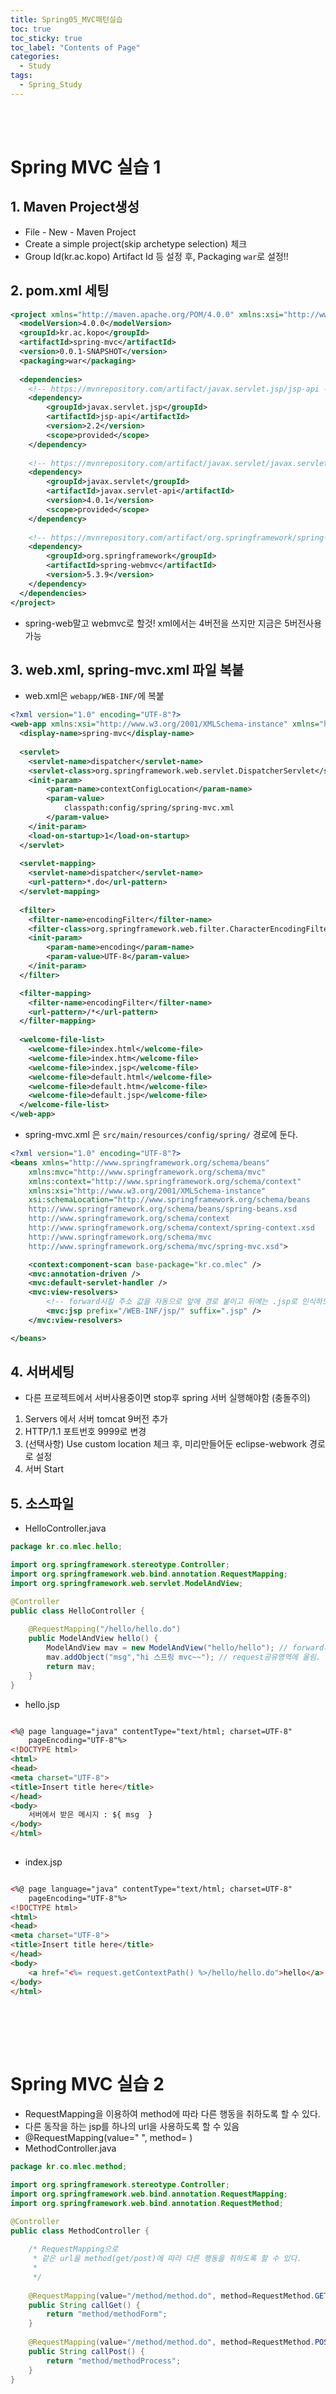 ```yaml
---
title: Spring05_MVC패턴실습
toc: true
toc_sticky: true
toc_label: "Contents of Page"
categories:
  - Study
tags:
  - Spring_Study
---
```


<br><br>

# Spring MVC 실습 1
## 1. Maven Project생성
* File - New - Maven Project
* Create a simple project(skip archetype selection) 체크
* Group Id(kr.ac.kopo) Artifact Id 등 설정 후, Packaging `war`로 설정!!


## 2. pom.xml 세팅

```xml
<project xmlns="http://maven.apache.org/POM/4.0.0" xmlns:xsi="http://www.w3.org/2001/XMLSchema-instance" xsi:schemaLocation="http://maven.apache.org/POM/4.0.0 https://maven.apache.org/xsd/maven-4.0.0.xsd">
  <modelVersion>4.0.0</modelVersion>
  <groupId>kr.ac.kopo</groupId>
  <artifactId>spring-mvc</artifactId>
  <version>0.0.1-SNAPSHOT</version>
  <packaging>war</packaging>
  
  <dependencies>
  	<!-- https://mvnrepository.com/artifact/javax.servlet.jsp/jsp-api -->
	<dependency>
	    <groupId>javax.servlet.jsp</groupId>
	    <artifactId>jsp-api</artifactId>
	    <version>2.2</version>
	    <scope>provided</scope>
	</dependency>
	
	<!-- https://mvnrepository.com/artifact/javax.servlet/javax.servlet-api -->
	<dependency>
	    <groupId>javax.servlet</groupId>
	    <artifactId>javax.servlet-api</artifactId>
	    <version>4.0.1</version>
	    <scope>provided</scope>
	</dependency>
	
	<!-- https://mvnrepository.com/artifact/org.springframework/spring-webmvc -->
	<dependency>
	    <groupId>org.springframework</groupId>
	    <artifactId>spring-webmvc</artifactId>
	    <version>5.3.9</version>
	</dependency>
  </dependencies>
</project>
```

* spring-web말고 webmvc로 할것! xml에서는 4버전을 쓰지만 지금은 5버전사용가능


## 3. web.xml, spring-mvc.xml 파일 복붙
* web.xml은 `webapp/WEB-INF/`에 복붙

```xml
<?xml version="1.0" encoding="UTF-8"?>
<web-app xmlns:xsi="http://www.w3.org/2001/XMLSchema-instance" xmlns="http://java.sun.com/xml/ns/javaee" xsi:schemaLocation="http://java.sun.com/xml/ns/javaee http://java.sun.com/xml/ns/javaee/web-app_3_0.xsd" id="WebApp_ID" version="3.0">
  <display-name>spring-mvc</display-name>
  
  <servlet>
  	<servlet-name>dispatcher</servlet-name>
  	<servlet-class>org.springframework.web.servlet.DispatcherServlet</servlet-class>
  	<init-param>
  		<param-name>contextConfigLocation</param-name>
  		<param-value>
  			classpath:config/spring/spring-mvc.xml
  		</param-value>
  	</init-param>
  	<load-on-startup>1</load-on-startup>
  </servlet>
  
  <servlet-mapping>
  	<servlet-name>dispatcher</servlet-name>
	<url-pattern>*.do</url-pattern>  
  </servlet-mapping>
  
  <filter>
  	<filter-name>encodingFilter</filter-name>
  	<filter-class>org.springframework.web.filter.CharacterEncodingFilter</filter-class>
  	<init-param>
  		<param-name>encoding</param-name>
  		<param-value>UTF-8</param-value>
  	</init-param>
  </filter>

  <filter-mapping>
  	<filter-name>encodingFilter</filter-name>
	<url-pattern>/*</url-pattern>  
  </filter-mapping>
  
  <welcome-file-list>
    <welcome-file>index.html</welcome-file>
    <welcome-file>index.htm</welcome-file>
    <welcome-file>index.jsp</welcome-file>
    <welcome-file>default.html</welcome-file>
    <welcome-file>default.htm</welcome-file>
    <welcome-file>default.jsp</welcome-file>
  </welcome-file-list>
</web-app>
```

* spring-mvc.xml 은 `src/main/resources/config/spring/` 경로에 둔다.

```xml
<?xml version="1.0" encoding="UTF-8"?>
<beans xmlns="http://www.springframework.org/schema/beans"
    xmlns:mvc="http://www.springframework.org/schema/mvc"
    xmlns:context="http://www.springframework.org/schema/context"
    xmlns:xsi="http://www.w3.org/2001/XMLSchema-instance"
    xsi:schemaLocation="http://www.springframework.org/schema/beans   
    http://www.springframework.org/schema/beans/spring-beans.xsd
    http://www.springframework.org/schema/context   
    http://www.springframework.org/schema/context/spring-context.xsd
    http://www.springframework.org/schema/mvc
    http://www.springframework.org/schema/mvc/spring-mvc.xsd">

	<context:component-scan base-package="kr.co.mlec" />
    <mvc:annotation-driven />
	<mvc:default-servlet-handler />
	<mvc:view-resolvers>
		<!-- forward시킬 주소 값을 자동으로 앞에 경로 붙이고 뒤에는 .jsp로 인식하도록 -->
		<mvc:jsp prefix="/WEB-INF/jsp/" suffix=".jsp" />
	</mvc:view-resolvers>

</beans>
```

## 4. 서버세팅
* 다른 프로젝트에서 서버사용중이면 stop후 spring 서버 실행해야함 (충돌주의)
1. Servers 에서 서버 tomcat 9버전 추가
2. HTTP/1.1 포트번호 9999로 변경
3. (선택사항) Use custom location 체크 후, 미리만들어둔 eclipse-webwork 경로로 설정
4. 서버 Start


## 5. 소스파일
* HelloController.java

```java
package kr.co.mlec.hello;

import org.springframework.stereotype.Controller;
import org.springframework.web.bind.annotation.RequestMapping;
import org.springframework.web.servlet.ModelAndView;

@Controller
public class HelloController {
	
	@RequestMapping("/hello/hello.do")
	public ModelAndView hello() {
		ModelAndView mav = new ModelAndView("hello/hello"); // forward시킬 jsp의 주소
		mav.addObject("msg","hi 스프링 mvc~~"); // request공유영역에 올림.
		return mav;
	}
}
```

* hello.jsp

~~~html

<%@ page language="java" contentType="text/html; charset=UTF-8"
    pageEncoding="UTF-8"%>
<!DOCTYPE html>
<html>
<head>
<meta charset="UTF-8">
<title>Insert title here</title>
</head>
<body>
	서버에서 받은 메시지 : ${ msg  }
</body>
</html>
  
~~~

* index.jsp

~~~html

<%@ page language="java" contentType="text/html; charset=UTF-8"
    pageEncoding="UTF-8"%>
<!DOCTYPE html>
<html>
<head>
<meta charset="UTF-8">
<title>Insert title here</title>
</head>
<body>
	<a href="<%= request.getContextPath() %>/hello/hello.do">hello</a>
</body>
</html>
  
~~~

<br><br><br>

# Spring MVC 실습 2
* RequestMapping을 이용하여 method에 따라 다른 행동을 취하도록 할 수 있다.
* 다른 동작을 하는 jsp를 하나의 url을 사용하도록 할 수 있음
* @RequestMapping(value=" ", method= )
* MethodController.java

```java
package kr.co.mlec.method;

import org.springframework.stereotype.Controller;
import org.springframework.web.bind.annotation.RequestMapping;
import org.springframework.web.bind.annotation.RequestMethod;

@Controller
public class MethodController {
	
	/* RequestMapping으로
	 * 같은 url을 method(get/post)에 따라 다른 행동을 취하도록 할 수 있다.
	 * 
	 */
	
	@RequestMapping(value="/method/method.do", method=RequestMethod.GET)
	public String callGet() {
		return "method/methodForm";
	}
	
	@RequestMapping(value="/method/method.do", method=RequestMethod.POST)
	public String callPost() {
		return "method/methodProcess";
	}
}
```
